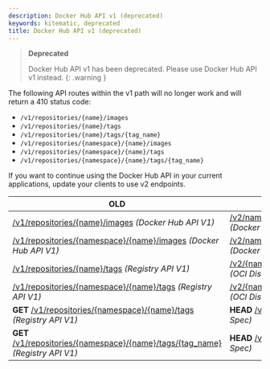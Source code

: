```yaml
---
description: Docker Hub API v1 (deprecated)
keywords: kitematic, deprecated
title: Docker Hub API v1 (deprecated)
---
```


> **Deprecated**
>
> Docker Hub API v1 has been deprecated. Please use Docker Hub API v1 instead.
{: .warning }

The following API routes within the v1 path will no longer work and will return a 410 status code:
* `/v1/repositories/{name}/images`
* `/v1/repositories/{name}/tags`
* `/v1/repositories/{name}/tags/{tag_name}`
* `/v1/repositories/{namespace}/{name}/images`
* `/v1/repositories/{namespace}/{name}/tags`
* `/v1/repositories/{namespace}/{name}/tags/{tag_name}`

If you want to continue using the Docker Hub API in your current applications, update your clients to use v2 endpoints.

| **OLD** | **NEW** |
| -------------- | ------------ |
| [/v1/repositories/{name}/images](https://github.com/moby/moby/blob/v1.3.0/docs/sources/reference/api/docker-io_api.md#list-user-repository-images) *(Docker Hub API V1)*| [/v2/namespaces/{namespace}/repositories/{repository}/images](https://docs.docker.com/docker-hub/api/latest/#tag/images/operation/GetNamespacesRepositoriesImages) *(Docker Hub API V2)* | 
|  [/v1/repositories/{namespace}/{name}/images](https://github.com/moby/moby/blob/v1.3.0/docs/sources/reference/api/docker-io_api.md#list-user-repository-images) *(Docker Hub API V1)*| [/v2/namespaces/{namespace}/repositories/{repository}/images](https://docs.docker.com/docker-hub/api/latest/#tag/images/operation/GetNamespacesRepositoriesImages) *(Docker Hub API V2)* |
| [/v1/repositories/{name}/tags](https://github.com/moby/moby/blob/v1.8.3/docs/reference/api/registry_api.md#list-repository-tags) *(Registry API V1)*| [/v2/{name}/tags/list (where {name} is {namespace}/{name})](https://github.com/opencontainers/distribution-spec/blob/v1.0.1/spec.md#content-discovery) *(OCI Distribution Spec)* |
| [/v1/repositories/{namespace}/{name}/tags](https://github.com/moby/moby/blob/v1.8.3/docs/reference/api/registry_api.md#list-repository-tags) *(Registry API V1)*| [/v2/{name}/tags/list (where {name} is {namespace}/{name})](https://github.com/opencontainers/distribution-spec/blob/v1.0.1/spec.md#content-discovery) *(OCI Distribution Spec)* |
| **GET** [/v1/repositories/{namespace}/{name}/tags](https://github.com/moby/moby/blob/v1.8.3/docs/reference/api/registry_api.md#get-image-id-for-a-particular-tag) *(Registry API V1)* | **HEAD** [/v2/{name}/manifests/{reference}/](https://github.com/opencontainers/distribution-spec/blob/v1.0.1/spec.md#pulling-manifests) *(OCI Distribution Spec)* |
| **GET** [/v1/repositories/{namespace}/{name}/tags/{tag_name}](https://github.com/moby/moby/blob/v1.8.3/docs/reference/api/registry_api.md#get-image-id-for-a-particular-tag) *(Registry API V1)* | **HEAD** [/v2/{name}/manifests/{reference}/](https://github.com/opencontainers/distribution-spec/blob/v1.0.1/spec.md#pulling-manifests) *(OCI Distribution Spec)* |
